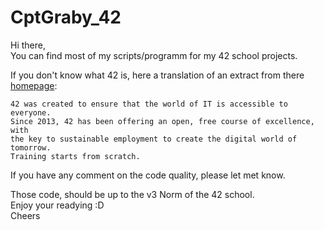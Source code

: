 # CptGraby_42
Hi there,  
You can find most of my scripts/programm for my 42 school projects.  

If you don't know what 42 is, here a translation of an extract from there [homepage](https://42.fr/#:~:text=42%20a%20%C3%A9t%C3%A9%20cr%C3%A9%C3%A9e%20pour,La%20formation%20commence%20%C3%A0%20z%C3%A9ro.):
```
42 was created to ensure that the world of IT is accessible to everyone. 
Since 2013, 42 has been offering an open, free course of excellence, with
the key to sustainable employment to create the digital world of tomorrow. 
Training starts from scratch.
```
If you have any comment on the code quality, please let met know.  



Those code, should be up to the v3 Norm of the 42 school.  
Enjoy your readying :D  
Cheers  
